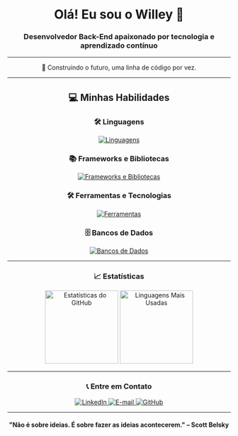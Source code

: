 <h1 align="center">Olá! Eu sou o Willey 👋</h1>
<h3 align="center">Desenvolvedor Back-End apaixonado por tecnologia e aprendizado contínuo</h3>

---

<p align="center">
  🚀 Construindo o futuro, uma linha de código por vez.<br>
</p>

---

<h2 align="center">💻 Minhas Habilidades</h2>

<h3 align="center">🛠️ Linguagens</h3>
<p align="center">
  <a href="https://skillicons.dev">
    <img src="https://skillicons.dev/icons?i=java,javascript,nodejs,php,python,html,css" alt="Linguagens" />
  </a>
</p>

<h3 align="center">📚 Frameworks e Bibliotecas</h3>
<p align="center">
  <a href="https://skillicons.dev">
    <img src="https://skillicons.dev/icons?i=spring,laravel" alt="Frameworks e Bibliotecas" />
  </a>
</p>

<h3 align="center">🛠️ Ferramentas e Tecnologias</h3>
<p align="center">
  <a href="https://skillicons.dev">
    <img src="https://skillicons.dev/icons?i=docker,git,github,vscode,postman,linux" alt="Ferramentas" />
  </a>
</p>

<h3 align="center">🗄️ Bancos de Dados</h3>
<p align="center">
  <a href="https://skillicons.dev">
    <img src="https://skillicons.dev/icons?i=mysql,postgres,mongodb" alt="Bancos de Dados" />
  </a>
</p>

---

<h3 align="center">📈 Estatísticas</h3>
<div align="center">
  <img height="165px" src="https://githubstats-eta.vercel.app/api?username=willgonzaga&theme=transparent&show_icons=true" alt="Estatísticas do GitHub" />
  <img height="165px" src="https://githubstats-eta.vercel.app/api/top-langs/?username=willgonzaga&theme=transparent&layout=compact&count_private=true7" alt="Linguagens Mais Usadas" />
</div>

---

<h3 align="center">📞 Entre em Contato</h3>
<p align="center">
  <a href="https://www.linkedin.com/in/willeygonzaga" target="_blank">
    <img src="https://skillicons.dev/icons?i=linkedin" alt="LinkedIn" />
  </a>
  <a href="mailto:willey.gonzaga28@gmail.com">
    <img src="https://skillicons.dev/icons?i=gmail" alt="E-mail" />
  </a>
  <a href="https://github.com/willgonzaga">
    <img src="https://skillicons.dev/icons?i=github" alt="GitHub" />
  </a>
</p>

---

<h4 align="center">"Não é sobre ideias. É sobre fazer as ideias acontecerem." – Scott Belsky</h4>
